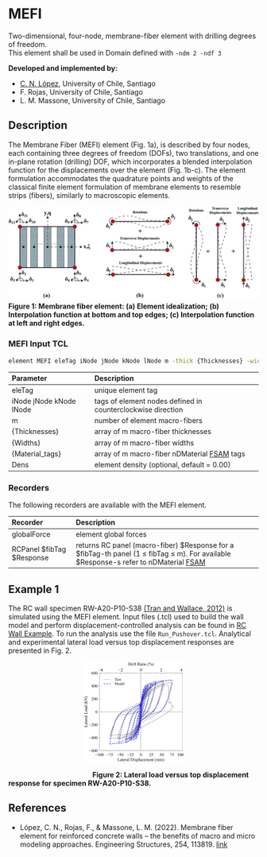 # MEFI
Two-dimensional, four-node, membrane-fiber element with drilling degrees of freedom.  
This element shall be used in Domain defined with ``-ndm 2 -ndf 3``

**Developed and implemented by:**    
- [C. N. López](mailto:carlos.lopez.o@ug.uchile.cl), University of Chile, Santiago<br/>
- F. Rojas, University of Chile, Santiago<br/>
- L. M. Massone, University of Chile, Santiago<br/>

## Description

The Membrane Fiber (MEFI) element (Fig. 1a), is described by four nodes, each containing three degrees of freedom
(DOFs), two translations, and one in-plane rotation (drilling) DOF, which incorporates a blended interpolation
function for the displacements over the element (Fig. 1b-c). The element formulation accommodates the quadrature points
and weights of the classical finite element formulation of membrane elements to resemble strips (fibers), similarly
to macroscopic elements.

![Model_Formulation](/images/MEFI_Element.jpg)<br/>
**Figure 1: Membrane fiber element: (a) Element idealization; (b) Interpolation function at bottom and top edges; (c) Interpolation function at left and right edges.**

### MEFI Input TCL
```bash
element MEFI eleTag iNode jNode kNode lNode m -thick {Thicknesses} -width {Widths} -mat {Material_tags} <-Density Dens>

```

| Parameter | Description |
|:----------|:------------|
| eleTag | unique element tag|
| iNode jNode kNode lNode | tags of element nodes defined in counterclockwise direction|
| m | number of element macro-fibers|
| {Thicknesses} | array of m macro-fiber thicknesses|
| {Widths} | array of m macro-fiber widths |
| {Material_tags}| array of m macro-fiber nDMaterial [FSAM](https://opensees.berkeley.edu/wiki/index.php/FSAM_-_2D_RC_Panel_Constitutive_Behavior) tags|
| Dens | element density (optional, default = 0.00)|

### Recorders

The following recorders are available with the MEFI element.

| Recorder | Description |
|:----------|:------------|
| globalForce | element global forces|
| RCPanel $fibTag $Response | returns RC panel (macro-fiber) $Response for a $fibTag-th panel (1 ≤ fibTag ≤ m). For available $Response-s refer to nDMaterial [FSAM](https://opensees.berkeley.edu/wiki/index.php/FSAM_-_2D_RC_Panel_Constitutive_Behavior) |

## Example 1
The RC wall specimen RW-A20-P10-S38 [(Tran and Wallace, 2012)](https://escholarship.org/uc/item/1538q2p8) is simulated using the MEFI element. Input files (.tcl) used to build the wall model and perform displacement-controlled analysis can be found in [RC Wall Example](/examples/Example_1). To run the analysis use the file ``Run_Pushover.tcl``. Analytical and experimental lateral load versus top displacement responses are presented in Fig. 2. 

<p align="center"><img src="/images/Wall_Response.jpg" width="40%"></p>

                                           **Figure 2: Lateral load versus top displacement response for specimen RW-A20-P10-S38.**   

## References
- López, C. N., Rojas, F., & Massone, L. M. (2022). Membrane fiber element for reinforced concrete walls – the benefits of macro and micro modeling approaches. Engineering Structures, 254, 113819. [link](https://www.sciencedirect.com/science/article/abs/pii/S0141029621018897)<br/>
